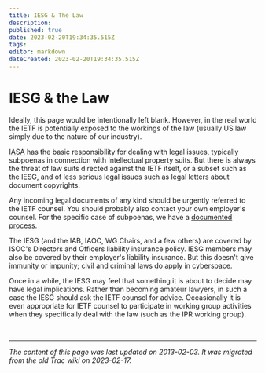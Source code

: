 ```yaml
---
title: IESG & The Law
description: 
published: true
date: 2023-02-20T19:34:35.515Z
tags: 
editor: markdown
dateCreated: 2023-02-20T19:34:35.515Z
---
```


# IESG & the Law

Ideally, this page would be intentionally left blank. However, in the real world the IETF is potentially exposed to the workings of the law (usually US law simply due to the nature of our industry).

[IASA](/group/iesg/iesgiasa) has the basic responsibility for dealing with legal issues, typically subpoenas in connection with intellectual property suits. But there is always the threat of law suits directed against the IETF itself, or a subset such as the IESG, and of less serious legal issues such as legal letters about document copyrights.

Any incoming legal documents of any kind should be urgently referred to the IETF counsel. You should probably also contact your own employer's counsel. For the specific case of subpoenas, we have a [documented process](https://www.ietf.org/about/administration/legal-request-procedures/).

The IESG (and the IAB, IAOC, WG Chairs, and a few others) are covered by ISOC's Directors and Officers liability insurance policy. IESG members may also be covered by their employer's liability insurance. But this doesn't give immunity or impunity; civil and criminal laws do apply in cyberspace.

Once in a while, the IESG may feel that something it is about to decide may have legal implications. Rather than becoming amateur lawyers, in such a case the IESG should ask the IETF counsel for advice. Occasionally it is even appropriate for IETF counsel to participate in working group activities when they specifically deal with the law (such as the IPR working group).

&nbsp;
&nbsp;
&nbsp;

---

*The content of this page was last updated on 2013-02-03. It was migrated from the old Trac wiki on 2023-02-17.*